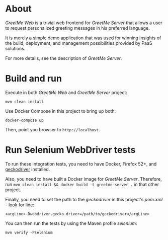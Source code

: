 # About

_GreetMe Web_ is a trivial web frontend for _GreetMe Server_ that allows a user to request personalized greeting messages
in his preferred language.
 
It is merely a simple demo application that was used for winning insights of the build, deployment, and management possibilities
provided by PaaS solutions.

For more details, see the description of _GreetMe Server_.

# Build and run
Execute in both _GreetMe Web_ and _GreetMe Server_ project:
```
mvn clean install
```
Use Docker Compose in this project to bring up both:
```
docker-compose up
```
Then, point you browser to `http://localhost`.

# Run Selenium WebDriver tests
To run these integration tests, you need to have Docker, Firefox 52+, and [geckodriver](https://github.com/mozilla/geckodriver/releases)
installed.

Also, you need to have built a Docker image for _GreetMe Server_. Therefore, run `mvn clean install && docker build -t greetme-server .` in
that other project.
          
Finally, you need to set the path to the _geckodriver_ in this project's _pom.xml_ - look for line:
```
<argLine>-Dwebdriver.gecko.driver=/path/to/geckodriver</argLine>
```

You can then run the tests by using the Maven profile _selenium_:
```
mvn verify -Pselenium
```